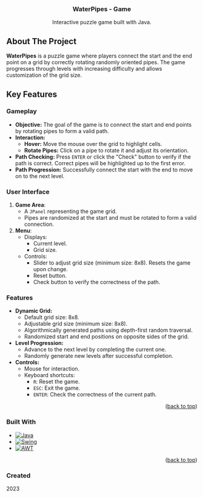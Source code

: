 <a id="readme-top"></a>

<!-- HEADER -->
<div align="center">
  <h3 align="center">WaterPipes - Game</h3>
  <p align="center">
    Interactive puzzle game built with Java.
  </p>
</div>

<!-- ABOUT THE PROJECT -->
## About The Project

**WaterPipes** is a puzzle game where players connect the start and the end point on a grid by correctly rotating randomly oriented pipes. The game progresses through levels with increasing difficulty and allows customization of the grid size.

## Key Features

### Gameplay
  - **Objective:** The goal of the game is to connect the start and end points by rotating pipes to form a valid path.
  - **Interaction:** 
    - **Hover:** Move the mouse over the grid to highlight cells.
    - **Rotate Pipes:** Click on a pipe to rotate it and adjust its orientation.
  - **Path Checking:** Press `ENTER` or click the "Check" button to verify if the path is correct. Correct pipes will be highlighted up to the first error.
  - **Path Progression:** Successfully connect the start with the end to move on to the next level.

### User Interface

1. **Game Area**:
   - A `JPanel` representing the game grid.
   - Pipes are randomized at the start and must be rotated to form a valid connection.
2. **Menu**:
   - Displays:
     - Current level.
     - Grid size.
   - Controls:
     - Slider to adjust grid size (minimum size: 8x8). Resets the game upon change.
     - Reset button.
     - Check button to verify the correctness of the path.

### Features

- **Dynamic Grid:**
  - Default grid size: 8x8.
  - Adjustable grid size (minimum size: 8x8).
  - Algorithmically generated paths using depth-first random traversal.
  - Randomized start and end positions on opposite sides of the grid.
- **Level Progression:**
  - Advance to the next level by completing the current one.
  - Randomly generate new levels after successful completion.
- **Controls:**
  - Mouse for interaction.
  - Keyboard shortcuts:
    - `R`: Reset the game.
    - `ESC`: Exit the game.
    - `ENTER`: Check the correctness of the current path.

<p align="right">(<a href="#readme-top">back to top</a>)</p>

<!-- TOOLS -->
### Built With

* [![Java][Java.com]][Java-url]
* [![Swing][Swing.com]][Swing-url]
* [![AWT][AWT.com]][AWT-url]

<p align="right">(<a href="#readme-top">back to top</a>)</p>

<!-- LINKS -->
[Java.com]: https://img.shields.io/badge/Java-007396?style=for-the-badge&logo=java&logoColor=white
[Java-url]: https://www.java.com/
[Swing.com]: https://img.shields.io/badge/Swing-007396?style=for-the-badge&logo=java&logoColor=white
[Swing-url]: https://docs.oracle.com/javase/7/docs/api/javax/swing/package-summary.html
[AWT.com]: https://img.shields.io/badge/AWT-007396?style=for-the-badge&logo=java&logoColor=white
[AWT-url]: https://docs.oracle.com/javase/7/docs/api/java/awt/package-summary.html


### Created

2023
